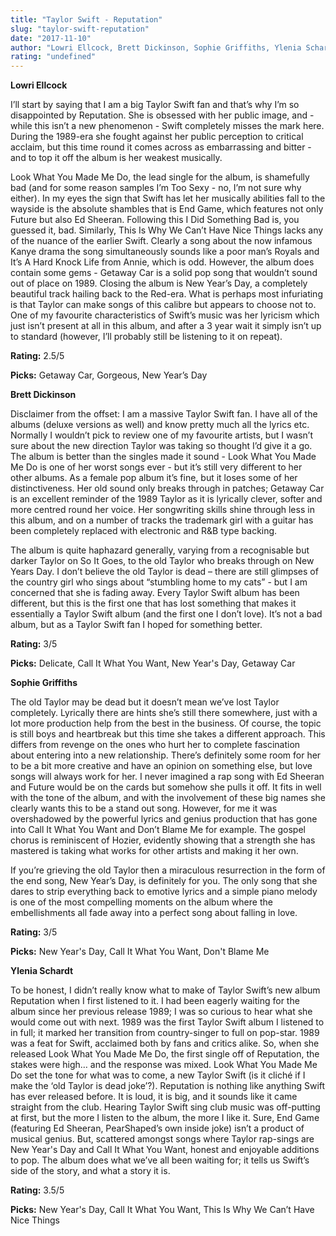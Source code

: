 ```yaml
---
title: "Taylor Swift - Reputation"
slug: "taylor-swift-reputation"
date: "2017-11-10"
author: "Lowri Ellcock, Brett Dickinson, Sophie Griffiths, Ylenia Schardt"
rating: "undefined"
---
```


**Lowri Ellcock**

I’ll start by saying that I am a big Taylor Swift fan and that’s why I’m so disappointed by Reputation. She is obsessed with her public image, and - while this isn’t a new phenomenon - Swift completely misses the mark here. During the 1989-era she fought against her public perception to critical acclaim, but this time round it comes across as embarrassing and bitter - and to top it off the album is her weakest musically.

Look What You Made Me Do, the lead single for the album, is shamefully bad (and for some reason samples I’m Too Sexy - no, I’m not sure why either). In my eyes the sign that Swift has let her musically abilities fall to the wayside is the absolute shambles that is End Game, which features not only Future but also Ed Sheeran. Following this I Did Something Bad is, you guessed it, bad. Similarly, This Is Why We Can’t Have Nice Things lacks any of the nuance of the earlier Swift. Clearly a song about the now infamous Kanye drama the song simultaneously sounds like a poor man’s Royals and It’s A Hard Knock Life from Annie, which is odd. However, the album does contain some gems - Getaway Car is a solid pop song that wouldn’t sound out of place on 1989. Closing the album is New Year’s Day, a completely beautiful track hailing back to the Red-era. What is perhaps most infuriating is that Taylor can make songs of this calibre but appears to choose not to. One of my favourite characteristics of Swift’s music was her lyricism which just isn’t present at all in this album, and after a 3 year wait it simply isn’t up to standard (however, I’ll probably still be listening to it on repeat).

**Rating:** 2.5/5

**Picks:** Getaway Car, Gorgeous, New Year’s Day

**Brett Dickinson**

Disclaimer from the offset: I am a massive Taylor Swift fan. I have all of the albums (deluxe versions as well) and know pretty much all the lyrics etc. Normally I wouldn’t pick to review one of my favourite artists, but I wasn’t sure about the new direction Taylor was taking so thought I’d give it a go. The album is better than the singles made it sound - Look What You Made Me Do is one of her worst songs ever - but it’s still very different to her other albums. As a female pop album it’s fine, but it loses some of her distinctiveness. Her old sound only breaks through in patches; Getaway Car is an excellent reminder of the 1989 Taylor as it is lyrically clever, softer and more centred round her voice. Her songwriting skills shine through less in this album, and on a number of tracks the trademark girl with a guitar has been completely replaced with electronic and R&B type backing.

The album is quite haphazard generally, varying from a recognisable but darker Taylor on So It Goes, to the old Taylor who breaks through on New Years Day. I don’t believe the old Taylor is dead – there are still glimpses of the country girl who sings about “stumbling home to my cats” - but I am concerned that she is fading away. Every Taylor Swift album has been different, but this is the first one that has lost something that makes it essentially a Taylor Swift album (and the first one I don’t love). It’s not a bad album, but as a Taylor Swift fan I hoped for something better.

**Rating:** 3/5

**Picks:** Delicate, Call It What You Want, New Year's Day, Getaway Car

**Sophie Griffiths**

The old Taylor may be dead but it doesn’t mean we’ve lost Taylor completely. Lyrically there are hints she’s still there somewhere, just with a lot more production help from the best in the business. Of course, the topic is still boys and heartbreak but this time she takes a different approach. This differs from revenge on the ones who hurt her to complete fascination about entering into a new relationship. There’s definitely some room for her to be a bit more creative and have an opinion on something else, but love songs will always work for her. I never imagined a rap song with Ed Sheeran and Future would be on the cards but somehow she pulls it off. It fits in well with the tone of the album, and with the involvement of these big names she clearly wants this to be a stand out song. However, for me it was overshadowed by the powerful lyrics and genius production that has gone into Call It What You Want and Don’t Blame Me for example. The gospel chorus is reminiscent of Hozier, evidently showing that a strength she has mastered is taking what works for other artists and making it her own.

If you’re grieving the old Taylor then a miraculous resurrection in the form of the end song, New Year’s Day, is definitely for you. The only song that she dares to strip everything back to emotive lyrics and a simple piano melody is one of the most compelling moments on the album where the embellishments all fade away into a perfect song about falling in love.

**Rating:** 3/5

**Picks:** New Year's Day, Call It What You Want, Don't Blame Me

**Ylenia Schardt**

To be honest, I didn’t really know what to make of Taylor Swift’s new album Reputation when I first listened to it. I had been eagerly waiting for the album since her previous release 1989; I was so curious to hear what she would come out with next. 1989 was the first Taylor Swift album I listened to in full; it marked her transition from country-singer to full on pop-star. 1989 was a feat for Swift, acclaimed both by fans and critics alike. So, when she released Look What You Made Me Do, the first single off of Reputation, the stakes were high… and the response was mixed. Look What You Made Me Do set the tone for what was to come, a new Taylor Swift (is it cliché if I make the ‘old Taylor is dead joke’?). Reputation is nothing like anything Swift has ever released before. It is loud, it is big, and it sounds like it came straight from the club. Hearing Taylor Swift sing club music was off-putting at first, but the more I listen to the album, the more I like it. Sure, End Game (featuring Ed Sheeran, PearShaped’s own inside joke) isn’t a product of musical genius. But, scattered amongst songs where Taylor rap-sings are New Year's Day and Call It What You Want, honest and enjoyable additions to pop. The album does what we’ve all been waiting for; it tells us Swift’s side of the story, and what a story it is.

**Rating:** 3.5/5

**Picks:** New Year's Day, Call It What You Want, This Is Why We Can’t Have Nice Things
